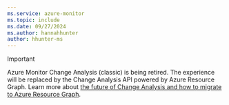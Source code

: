 ```yaml
---
ms.service: azure-monitor
ms.topic: include
ms.date: 09/27/2024
ms.author: hannahhunter
author: hhunter-ms
---
```


> [!IMPORTANT]
> Azure Monitor Change Analysis (classic) is being retired. The experience will be replaced by the Change Analysis API powered by Azure Resource Graph. Learn more about [the future of Change Analysis and how to migrate to Azure Resource Graph](../../change/change-analysis-migration.md).
